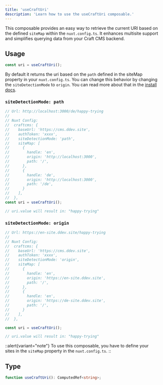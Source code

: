 ```yaml
---
title: 'useCraftUri'
description: 'Learn how to use the useCraftUri composable.'
---
```


This composable provides an easy way to retrieve the current URI based on the defined `siteMap` within the `nuxt.config.ts`. 
It enhances multisite support and simplifies querying data from your Craft CMS backend.

## Usage

```ts
const uri = useCraftUri();
```

By default it returns the uri based on the `path` defined in the siteMap property in your `nuxt.config.ts`. You can change this behavior by changing the 
`siteDetectionMode` to `origin`. You can read more about that in the [install docs](/libraries/nuxt-craftcms/get-started/install).

### `siteDetectionMode: path`

```ts
// Url: http://localhost:3000/de/happy-trying
//
// Nuxt Config:
//  craftcms: {
//    baseUrl: 'https://cms.ddev.site',
//    authToken: 'xxxx',
//    siteDetectionMode: 'path',
//    siteMap: [
//      {
//        handle: 'en',
//        origin: 'http://localhost:3000',
//        path: '/',
//      },
//      {
//        handle: 'de',
//        origin: 'http://localhost:3000',
//        path: '/de',
//      }
//    ],
//  },
const uri = useCraftUri();

// uri.value will result in: "happy-trying"
```

### `siteDetectionMode: origin`

```ts
// Url: https://en-site.ddev.site/happy-trying
//
// Nuxt Config:
//  craftcms: {
//    baseUrl: 'https://cms.ddev.site',
//    authToken: 'xxxx',
//    siteDetectionMode: 'origin', 
//    siteMap: [
//      {
//        handle: 'en',
//        origin: 'https://en-site.ddev.site',
//        path: '/',
//      },
//      {
//        handle: 'en',
//        origin: 'https://de-site.ddev.site',
//        path: '/',
//      }
//    ],
//  },

const uri = useCraftUri();

// uri.value will result in: "happy-trying"
```

::alert{variant="note"}
To use this composable, you have to define your sites in the `siteMap` property in the `nuxt.config.ts`.
::

## Type

```ts
function useCraftUri(): ComputedRef<string>;
```
